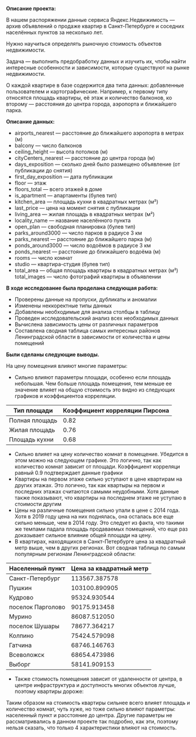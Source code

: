 **Описание проекта:**

В нашем распоряжении данные сервиса Яндекс.Недвижимость — архив объявлений о продаже квартир в Санкт-Петербурге и соседних населённых пунктов за несколько лет. 

Нужно научиться определять рыночную стоимость объектов недвижимости. 

Задача — выполнить предобработку данных и изучить их, чтобы найти интересные особенности и зависимости, которые существуют на рынке недвижимости.

О каждой квартире в базе содержится два типа данных: добавленные пользователем и картографические. Например, к первому типу относятся площадь квартиры, её этаж и количество балконов, ко второму — расстояния до центра города, аэропорта и ближайшего парка.

**Описание данных:**
- airports_nearest — расстояние до ближайшего аэропорта в метрах (м)
- balcony — число балконов
- ceiling_height — высота потолков (м)
- cityCenters_nearest — расстояние до центра города (м)
- days_exposition — сколько дней было размещено объявление (от публикации до снятия)
- first_day_exposition — дата публикации
- floor — этаж
- floors_total — всего этажей в доме
- is_apartment — апартаменты (булев тип)
- kitchen_area — площадь кухни в квадратных метрах (м²)
- last_price — цена на момент снятия с публикации
- living_area — жилая площадь в квадратных метрах (м²)
- locality_name — название населённого пункта
- open_plan — свободная планировка (булев тип)
- parks_around3000 — число парков в радиусе 3 км
- parks_nearest — расстояние до ближайшего парка (м)
- ponds_around3000 — число водоёмов в радиусе 3 км
- ponds_nearest — расстояние до ближайшего водоёма (м)
- rooms — число комнат
- studio — квартира-студия (булев тип)
- total_area — общая площадь квартиры в квадратных метрах (м²)
total_images — число фотографий квартиры в объявлении

**В ходе исследование была проделана следующая работа:**
- Проверены данные на пропуски, дубликаты и аномалии
- Изменены неккоректные типы данных
- Добавлены необходимые для анализа столбцы в таблицу
- Проведен исследовательский анализ всех необходимых данных
- Вычислена зависимость цены от различных параметров
- Составлена сводная таблица самых интересных районов Ленинградской области в зависимости от количества и цены помещений 

**Были сделаны следующие выводы.**

На цену помещения влияют многие параметры:
- Сильно влияют параметры площади, особенно если площадь небольшая. Чем больше площадь помещения, тем меньше ее значение влияет на общую стоимость это видно из следующих графиков и коэффициентоа корреляции.

Тип площади   | Коэффициент корреляции Пирсона
------------- | -----------------------
Полная площадь| 0.82
Жилая площадь | 0.76
Площадь кухни | 0.68

- Сильно влияет на цену количество комнат в помещение. Убедится в этом можно на следующем графике. Это логично, так как количество комнат зависит от площади. Коэффициент корреляци равный 0.9 подтверждает данные графики
- Квартиры на первом этаже сильно уступают в цене квартирам на других этажах. Это логично, так как квартыры на первом и последних этажах считаются самыми неудобными. Хотя данные также показывают, что квартиры на последнем этаже не уступаю в стоимости другим
- Цены на различные помещения сильно упали в цене с 2014 года. Хотя в 2019 году цена на них поднялась, она осталась все еще сильно меньше, чем в 2014 году. Это следует из факта, что такими же темпами падала площадь продаваемых помещений, что еще раз доказывает сильное влияние общей площади на цену.
- В квартирах, находящихся в Санкт-Петербурге цена за квадратный метр выше, чем в других регионах. Вот сводная таблица по самым популярным регионам Ленинградской области:

Населенный пункт  | Цена за квадратный метр
----------------- | -----------------------
Санкт-Петербург   | 113567.387578
Пушкин            | 103100.890905
Кудрово           | 95324.930544
поселок Парголово | 90175.913458
Мурино            | 86087.512050
поселок Шушары    | 78677.364217
Колпино           | 75424.579098
Гатчина           | 68746.146763
Всеволожск        | 68654.473986
Выборг            | 58141.909153

- Также стоимость помещения зависит от удаленности от центра, в центре инфраструктура и доступность многих объектов лучше, поэтому квартиры дороже:

Таким образом на стоимость квартиры сильнее всего влияет площадь и количество комнат, чуть хуже, но тоже сильно влияют параметры: населенный пункт и расстояние до центра. Другие параметры не рассматривались в данном проекте так подробно, как эти, поэтому нельзя сказать, что только 4 характеристики влияют на стоимость.
